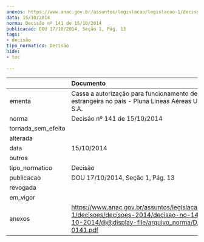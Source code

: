 ```yaml
---
anexos: https://www.anac.gov.br/assuntos/legislacao/legislacao-1/decisoes/decisoes-2014/decisao-no-141-de-15-10-2014/@@display-file/arquivo_norma/DA2014-0141.pdf
data: 15/10/2014
norma: Decisão nº 141 de 15/10/2014
publicacao: DOU 17/10/2014, Seção 1, Pág. 13
tags:
- decisão
tipo_normatico: Decisão
hide: 
- toc 
 
---
```


|                    | Documento                                                                                                                                                 |
|:-------------------|:----------------------------------------------------------------------------------------------------------------------------------------------------------|
| ementa             | Cassa a autorização para funcionamento de empresa estrangeira no país - Pluna Lineas Aéreas Uruguayas S.A.                                                |
| norma              | Decisão nº 141 de 15/10/2014                                                                                                                              |
| tornada_sem_efeito |                                                                                                                                                           |
| alterada           |                                                                                                                                                           |
| data               | 15/10/2014                                                                                                                                                |
| outros             |                                                                                                                                                           |
| tipo_normatico     | Decisão                                                                                                                                                   |
| publicacao         | DOU 17/10/2014, Seção 1, Pág. 13                                                                                                                          |
| revogada           |                                                                                                                                                           |
| em_vigor           |                                                                                                                                                           |
| anexos             | https://www.anac.gov.br/assuntos/legislacao/legislacao-1/decisoes/decisoes-2014/decisao-no-141-de-15-10-2014/@@display-file/arquivo_norma/DA2014-0141.pdf |
